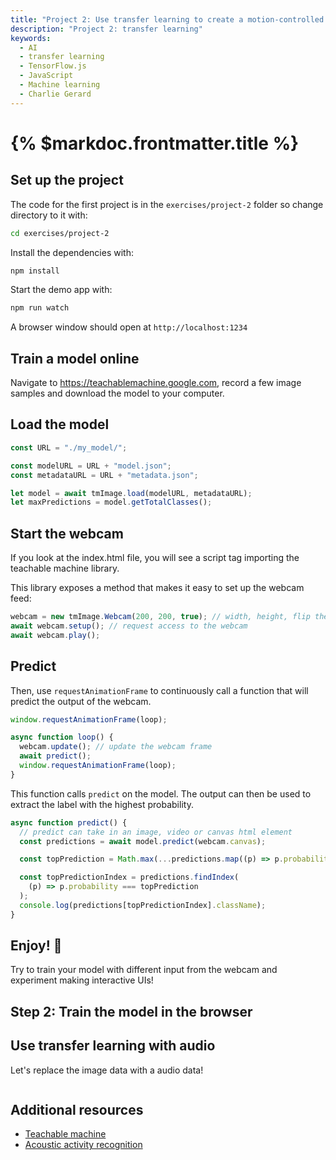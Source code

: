 ```yaml
---
title: "Project 2: Use transfer learning to create a motion-controlled UI"
description: "Project 2: transfer learning"
keywords:
  - AI
  - transfer learning
  - TensorFlow.js
  - JavaScript
  - Machine learning
  - Charlie Gerard
---
```


# {% $markdoc.frontmatter.title %}

## Set up the project

The code for the first project is in the `exercises/project-2` folder so change directory to it with:

```bash
cd exercises/project-2
```

Install the dependencies with:

```bash
npm install
```

Start the demo app with:

```bash
npm run watch
```

A browser window should open at `http://localhost:1234`

## Train a model online

Navigate to https://teachablemachine.google.com, record a few image samples and download the model to your computer.

## Load the model

```js
const URL = "./my_model/";

const modelURL = URL + "model.json";
const metadataURL = URL + "metadata.json";

let model = await tmImage.load(modelURL, metadataURL);
let maxPredictions = model.getTotalClasses();
```

## Start the webcam

If you look at the index.html file, you will see a script tag importing the teachable machine library.

This library exposes a method that makes it easy to set up the webcam feed:

```js
webcam = new tmImage.Webcam(200, 200, true); // width, height, flip the webcam
await webcam.setup(); // request access to the webcam
await webcam.play();
```

## Predict

Then, use `requestAnimationFrame` to continuously call a function that will predict the output of the webcam.

```js
window.requestAnimationFrame(loop);

async function loop() {
  webcam.update(); // update the webcam frame
  await predict();
  window.requestAnimationFrame(loop);
}
```

This function calls `predict` on the model. The output can then be used to extract the label with the highest probability.

```js
async function predict() {
  // predict can take in an image, video or canvas html element
  const predictions = await model.predict(webcam.canvas);

  const topPrediction = Math.max(...predictions.map((p) => p.probability));

  const topPredictionIndex = predictions.findIndex(
    (p) => p.probability === topPrediction
  );
  console.log(predictions[topPredictionIndex].className);
}
```

## Enjoy! 🎉

Try to train your model with different input from the webcam and experiment making interactive UIs!

## Step 2: Train the model in the browser

## Use transfer learning with audio

Let's replace the image data with a audio data!

```js

```

## Additional resources

- [Teachable machine](https://teachablemachine.withgoogle.com/)
- [Acoustic activity recognition](https://charliegerard.dev/project/acoustic-activity-recognition/)
